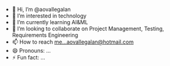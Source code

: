 - 👋 Hi, I’m @aovallegalan
- 👀 I’m interested in technology
- 🌱 I’m currently learning AI&ML
- 💞️ I’m looking to collaborate on Project Management, Testing, Requirements Engineering
- 📫 How to reach me...aovallegalan@hotmail.com
- 😄 Pronouns: ...
- ⚡ Fun fact: ...

<!---
aovallegalan/aovallegalan is a ✨ special ✨ repository because its `README.md` (this file) appears on your GitHub profile.
You can click the Preview link to take a look at your changes.
--->
